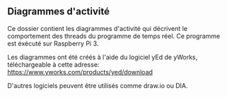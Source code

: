 ## Diagrammes d'activité

Ce dossier contient les diagrammes d'activité qui décrivent le comportement des threads du programme de temps réel. Ce programme est éxécuté sur Raspberry Pi 3.

Les diagrammes ont été créés à l'aide du logiciel yEd de yWorks, téléchargeable à cette adresse:
https://www.yworks.com/products/yed/download

D'autres logiciels peuvent être utilisés comme draw.io ou DIA.
